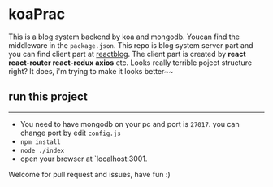 # koaPrac
This is a blog system backend by koa and mongodb. Youcan find the middleware in the `package.json`.
This repo is blog system server part and you can find client part at [reactblog](https://github.com/cpprookie/reactblog). The client part is created by 
**react react-router react-redux axios** etc. Looks really terrible poject structure right? It does, i'm trying to make it looks better~~

## run this project
---
- You need to have mongodb on your pc and port is `27017`. you can change port by edit `config.js`
- `npm install` 
- `node ./index`
- open your browser at `localhost:3001. 

Welcome for pull request and issues, have fun :)
